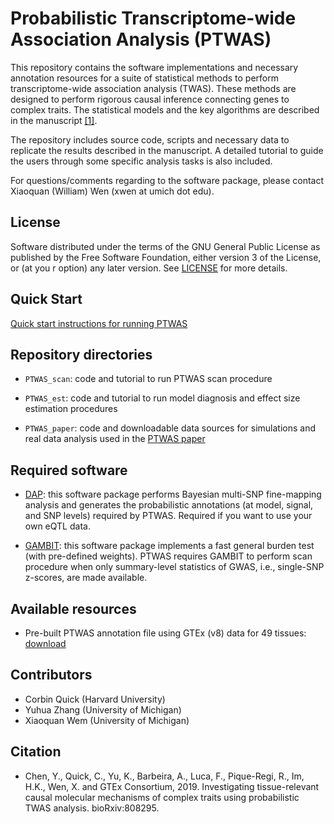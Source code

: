 # Probabilistic Transcriptome-wide Association Analysis (PTWAS)

This repository contains the software implementations and necessary annotation resources for a suite of statistical methods to perform transcriptome-wide association analysis (TWAS). These methods are designed to perform rigorous causal inference connecting genes to complex traits. The statistical models and the key algorithms are described in the manuscript [\[1\]](https://www.biorxiv.org/content/10.1101/808295v1).

The repository includes source code, scripts and necessary data to replicate the results described in the manuscript. A detailed tutorial to guide the users through some specific analysis tasks is also included.

For questions/comments regarding to the software package, please contact Xiaoquan (William) Wen (xwen at umich dot edu).



## License

Software distributed under the terms of the GNU General Public License as published by the Free Software Foundation, either version 3 of the License, or (at you
r option) any later version. See [LICENSE](http://www.gnu.org/licenses/gpl-3.0.en.html) for more details.


## Quick Start

[Quick start instructions for running PTWAS](https://xqwen.github.com/ptwas/)

## Repository directories

* ``PTWAS_scan``: code and tutorial to run PTWAS scan procedure

* ``PTWAS_est``: code and tutorial to run model diagnosis and effect size estimation procedures

* ``PTWAS_paper``: code and downloadable data sources for simulations and real data analysis used in the [PTWAS paper](https://www.biorxiv.org/content/10.1101/808295v1)


## Required software


* [DAP](https://github.com/xqwen/dap/): this software package performs Bayesian multi-SNP fine-mapping analysis and generates the probabilistic annotations (at model, signal, and SNP levels) required by PTWAS. Required if you want to use your own eQTL data.

*  [GAMBIT](https://github.com/corbinq/GAMBIT): this software package implements a fast general burden test (with pre-defined weights). PTWAS requires GAMBIT to perform scan procedure when only summary-level statistics of GWAS, i.e., single-SNP z-scores, are made available.


## Available resources 

* Pre-built PTWAS annotation file using GTEx (v8) data for 49 tissues: [download](https://tinyurl.com/yxe9k6vl)  

## Contributors

+ Corbin Quick (Harvard University)
+ Yuhua Zhang (University of Michigan)
+ Xiaoquan Wem (University of Michigan)


## Citation

* Chen, Y., Quick, C., Yu, K., Barbeira, A., Luca, F., Pique-Regi, R., Im, H.K., Wen, X. and GTEx Consortium, 2019. Investigating tissue-relevant causal molecular mechanisms of complex traits using probabilistic TWAS analysis. bioRxiv:808295.

